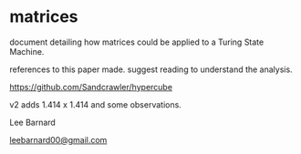 # matrices

document detailing how matrices could be applied to a Turing State Machine.

references to this paper made. suggest reading to understand the analysis.

https://github.com/Sandcrawler/hypercube

v2 adds 1.414 x 1.414 and some observations. 

Lee Barnard

leebarnard00@gmail.com
